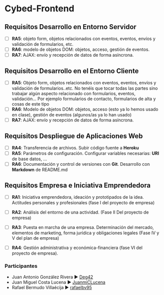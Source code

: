 # Cybed-Frontend

## Requisitos Desarrollo en Entorno Servidor

- [ ] __RA5__: objeto form, objetos relacionados con eventos, eventos, envíos y validación de formularios, etc.
- [ ] __RA6__: modelo de objetos DOM: objetos, acceso, gestión de eventos.
- [ ] __RA7__: AJAX: envío y recepción de datos de forma asíncrona.

## Requisitos Desarrollo en el Entorno Cliente

- [ ] __RA5__: Objeto form, objetos relacionados con eventos, eventos, envíos y validación de formularios..etc. No tenéis que tocar todas las partes sino trabajar algún aspecto relacionado con formularios, eventos, validación... Por ejemplo formularios de contacto, formularios de alta y cosas de este tipo 
- [ ] __RA6__: Modelo de objetos DOM: objetos, acceso (esto ya lo hemos usado en clase), gestión de eventos (algunos/as ya lo han usado)
- [ ] __RA7__: AJAX: envío y recepción de datos de forma asíncrona.

## Requisitos Despliegue de Aplicaciones Web

- [ ] __RA4__: Transferencia de archivos. Subir código fuente a __Heroku__
- [ ] __RA5__: Parámetros de configuración. Configurar variables necesarias: __URI__ de base datos, ...
- [ ] __RA6__: Documentación y control de versiones con __Git__. Desarrollo con __Markdown__ de README.md 

## Requisitos Empresa e Iniciativa Emprendedora

- [ ] __RA1__: Iniciativa emprendedora, ideación y  prototipados de la idea. Actitudes personales y profesionales (fase I del proyecto de empresa)
- [ ] __RA2__: Análisis del entorno de una actividad. (Fase II Del proyecto de empresa)
- [ ] __RA3__: Puesta en marcha de una empresa. Determinación del mercado, elementos de marketing, forma jurídica y obligaciones legales (Fase lV y V del plan de empresa) 
- [ ] __RA4__: Gestión administrativa y económica-financiera (fase VI del proyecto de empresa). 


### Participantes
- Juan Antonio González Rivera ► [Deg42](https://github.com/Deg42)
- Juan Miguel Costa Lucena ► [JuanmiCLucena](https://github.com/JuanmiCLucena)
- Rafael Bermudo Villaécija ► [rafaelbv95](https://github.com/rafaelbv95)
